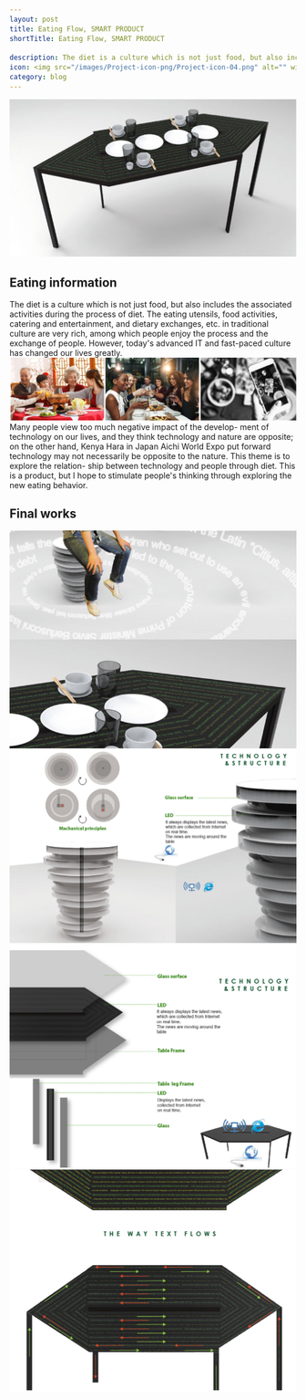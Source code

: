 ```yaml
---
layout: post
title: Eating Flow, SMART PRODUCT
shortTitle: Eating Flow, SMART PRODUCT

description: The diet is a culture which is not just food, but also includes the associated activities during the process of diet. The eating utensils, food activities, catering and entertainment, and dietary exchanges, etc. in traditional culture are very rich, among which people enjoy the process and the exchange of people. However, today's advanced IT and fast-paced culture has changed our lives greatly.
icon: <img src="/images/Project-icon-png/Project-icon-04.png" alt="" width="100"/>
category: blog
---
```

![Git Bash](/EatingFlow-img/EatingFlow-img-01.jpg)
## Eating information
The diet is a culture which is not just food, but also includes the associated activities during the process of diet. The eating utensils, food activities, catering and entertainment, and dietary exchanges, etc. in traditional culture are very rich, among which people enjoy the process and the exchange of people. However, today's advanced IT and fast-paced culture has changed our lives greatly.
![Git Bash](/EatingFlow-img/EatingFlow-img-02.jpg)
Many people view too much negative impact of the develop- ment of technology on our lives, and they think technology and nature are opposite; on the other hand, Kenya Hara in Japan Aichi World Expo put forward technology may not necessarily be opposite to the nature. This theme is to explore the relation- ship between technology and people through diet. This is a product, but I hope to stimulate people's thinking through exploring the new eating behavior.
## Final works
![Git Bash](/EatingFlow-img/EatingFlow-img-03.jpg)
![Git Bash](/EatingFlow-img/EatingFlow-img-04.jpg)
![Git Bash](/EatingFlow-img/EatingFlow-img-05.jpg)
![Git Bash](/EatingFlow-img/EatingFlow-img-06.jpg)
